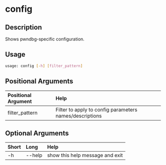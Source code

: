<!-- THIS PART OF THIS FILE IS AUTOGENERATED. DO NOT MODIFY IT. See scripts/generate_docs.sh -->




# config

## Description


Shows pwndbg-specific configuration.
## Usage


```bash
usage: config [-h] [filter_pattern]

```
## Positional Arguments

|Positional Argument|Help|
| :--- | :--- |
|filter_pattern|Filter to apply to config parameters names/descriptions|

## Optional Arguments

|Short|Long|Help|
| :--- | :--- | :--- |
|-h|--help|show this help message and exit|

<!-- END OF AUTOGENERATED PART. Do not modify this line or the line below, they mark the end of the auto-generated part of the file. If you want to extend the documentation in a way which cannot easily be done by adding to the command help description, write below the following line. -->
<!-- ------------\>8---- ----\>8---- ----\>8------------ -->

